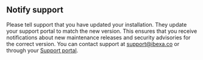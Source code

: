 ## Notify support

Please tell support that you have updated your installation.
They update your support portal to match the new version.
This ensures that you receive notifications about new maintenance releases and security advisories for the correct version.
You can contact support at support@ibexa.co or through your [Support portal](https://support.ibexa.co).
